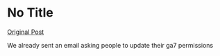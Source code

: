 # No Title

[Original Post](https://discourse.onlinedegree.iitm.ac.in/t/169029/472)

<p>We already sent an email asking people to update their ga7 permissions</p>
